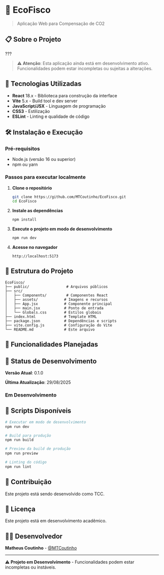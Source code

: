 # 🌱 EcoFisco

> Aplicação Web para Compensação de CO2



## 📋 Sobre o Projeto

???

> ⚠️ **Atenção**: Esta aplicação ainda está em desenvolvimento ativo. Funcionalidades podem estar incompletas ou sujeitas a alterações.

## 🚀 Tecnologias Utilizadas

- **React** 18.x - Biblioteca para construção da interface
- **Vite** 5.x - Build tool e dev server
- **JavaScript/JSX** - Linguagem de programação
- **CSS3** - Estilização
- **ESLint** - Linting e qualidade de código

## 🛠️ Instalação e Execução

### Pré-requisitos

- Node.js (versão 16 ou superior)
- npm ou yarn

### Passos para executar localmente

1. **Clone o repositório**
   ```bash
   git clone https://github.com/MTCoutinho/EcoFisco.git
   cd EcoFisco
   ```

2. **Instale as dependências**
   ```bash
   npm install
   ```

3. **Execute o projeto em modo de desenvolvimento**
   ```bash
   npm run dev
   ```

4. **Acesse no navegador**
   ```
   http://localhost:5173
   ```

## 📁 Estrutura do Projeto

```
EcoFisco/
├── public/                 # Arquivos públicos
├── src/
│   ├── Components/         # Componentes React
│   ├── assets/            # Imagens e recursos
│   ├── App.jsx            # Componente principal
│   ├── main.jsx           # Ponto de entrada
│   └── Globals.css        # Estilos globais
├── index.html             # Template HTML
├── package.json           # Dependências e scripts
├── vite.config.js         # Configuração do Vite
└── README.md              # Este arquivo
```

## 🎯 Funcionalidades Planejadas


## 🚧 Status de Desenvolvimento 

**Versão Atual**: 0.1.0 

**Última Atualização**: 29/08/2025

### Em Desenvolvimento


## 📝 Scripts Disponíveis

```bash
# Executar em modo de desenvolvimento
npm run dev

# Build para produção
npm run build

# Preview da build de produção
npm run preview

# Linting do código
npm run lint
```

## 🤝 Contribuição

Este projeto está sendo desenvolvido como TCC. 

## 📄 Licença

Este projeto está em desenvolvimento acadêmico.

## 👨‍💻 Desenvolvedor

**Matheus Coutinho** - [@MTCoutinho](https://github.com/MTCoutinho)

---

⚠️ **Projeto em Desenvolvimento** - Funcionalidades podem estar incompletas ou instáveis.
